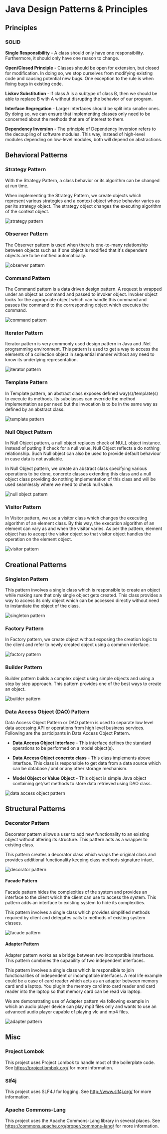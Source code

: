 # Java Design Patterns & Principles

## Principles

### SOLID
**Single Responsibility** - A class should only have one responsibility. Furthermore, it should only have one reason to change.

**Open/Closed Principle** - Classes should be open for extension, but closed for modification. In doing so, we stop ourselves from modifying existing code and causing potential new bugs. One exception to the rule is when fixing bugs in existing code.

**Liskov Substitution** - If class A is a subtype of class B, then we should be able to replace B with A without disrupting the behavior of our program.

**Interface Segregation** - Larger interfaces should be split into smaller ones. By doing so, we can ensure that implementing classes only need to be concerned about the methods that are of interest to them.

**Dependency Inversion** - The principle of Dependency Inversion refers to the decoupling of software modules. This way, instead of high-level modules depending on low-level modules, both will depend on abstractions.
## Behavioral Patterns

### Strategy Pattern

With the Strategy Pattern, a class behavior or its algorithm can be changed at run time.

When implementing the Strategy Pattern, we create objects which represent various strategies and a context object whose behavior varies as per its strategy object. The strategy object changes the executing algorithm of the context object.

![strategy pattern](https://www.tutorialspoint.com/design_pattern/images/strategy_pattern_uml_diagram.jpg)

### Observer Pattern

The Observer pattern is used when there is one-to-many relationship between objects such as if one object is modified that it's dependent objects are to be notified automatically.

![observer pattern](https://www.tutorialspoint.com/design_pattern/images/observer_pattern_uml_diagram.jpg)

### Command Pattern

The Command pattern is a data driven design pattern. A request is wrapped under an object as command and passed to invoker object. Invoker object looks for the appropriate object which can handle this command and passes the command to the corresponding object which executes the command.

![command pattern](https://www.tutorialspoint.com/design_pattern/images/command_pattern_uml_diagram.jpg)

### Iterator Pattern

Iterator pattern is very commonly used design pattern in Java and .Net programming environment. This pattern is used to get a way to access the elements of a collection object in sequential manner without any need to know its underlying representation.

![iterator pattern](https://www.tutorialspoint.com/design_pattern/images/iterator_pattern_uml_diagram.jpg)

### Template Pattern

In Template pattern, an abstract class exposes defined way(s)/template(s) to execute its methods. Its subclasses can override the method implementation as per need but the invocation is to be in the same way as defined by an abstract class.

![template pattern](https://www.tutorialspoint.com/design_pattern/images/template_pattern_uml_diagram.jpg)

### Null Object Pattern

In Null Object pattern, a null object replaces check of NULL object instance. Instead of putting if check for a null value, Null Object reflects a do nothing relationship. Such Null object can also be used to provide default behaviour in case data is not available.

In Null Object pattern, we create an abstract class specifying various operations to be done, concrete classes extending this class and a null object class providing do nothing implementation of this class and will be used seamlessly where we need to check null value.

![null object pattern](https://www.tutorialspoint.com/design_pattern/images/null_pattern_uml_diagram.jpg)

### Visitor Pattern

In Visitor pattern, we use a visitor class which changes the executing algorithm of an element class. By this way, the execution algorithm of an element can vary as and when the visitor varies. As per the pattern, element object has to accept the visitor object so that visitor object handles the operation on the element object.

![visitor pattern](https://www.tutorialspoint.com/design_pattern/images/visitor_pattern_uml_diagram.jpg) 

## Creational Patterns

### Singleton Pattern

This pattern involves a single class which is responsible to create an object while making sure that only single object gets created. This class provides a way to access its only object which can be accessed directly without need to instantiate the object of the class.

![singleton pattern](https://www.tutorialspoint.com/design_pattern/images/singleton_pattern_uml_diagram.jpg)

### Factory Pattern

In Factory pattern, we create object without exposing the creation logic to the client and refer to newly created object using a common interface.

![factory pattern](https://www.tutorialspoint.com/design_pattern/images/factory_pattern_uml_diagram.jpg)

### Builder Pattern

Builder pattern builds a complex object using simple objects and using a step by step approach. This pattern provides one of the best ways to create an object.

![builder pattern](https://www.tutorialspoint.com/design_pattern/images/builder_pattern_uml_diagram.jpg)

### Data Access Object (DAO) Pattern

Data Access Object Pattern or DAO pattern is used to separate low level data accessing API or operations from high level business services. Following are the participants in Data Access Object Pattern.

   - **Data Access Object Interface** - This interface defines the standard operations to be performed on a model object(s).

   - **Data Access Object concrete class** - This class implements above interface. This class is responsible to get data from a data source which can be database / xml or any other storage mechanism.

   - **Model Object or Value Object** - This object is simple Java object containing get/set methods to store data retrieved using DAO class.
   
![data access object pattern](https://www.tutorialspoint.com/design_pattern/images/dao_pattern_uml_diagram.jpg)

## Structural Patterns

### Decorator Pattern

Decorator pattern allows a user to add new functionality to an existing object without altering its structure. This pattern acts as a wrapper to existing class.

This pattern creates a decorator class which wraps the original class and provides additional functionality keeping class methods signature intact.

![decorator pattern](https://www.tutorialspoint.com/design_pattern/images/decorator_pattern_uml_diagram.jpg)

#### Facade Pattern

Facade pattern hides the complexities of the system and provides an interface to the client which the client can use to access the system. This pattern adds an interface to existing system to hide its complexities.

This pattern involves a single class which provides simplified methods required by client and delegates calls to methods of existing system classes.

![facade pattern](https://www.tutorialspoint.com/design_pattern/images/facade_pattern_uml_diagram.jpg)

#### Adapter Pattern

Adapter pattern works as a bridge between two incompatible interfaces. This pattern combines the capability of two independent interfaces.

This pattern involves a single class which is responsible to join functionalities of independent or incompatible interfaces. A real life example could be a case of card reader which acts as an adapter between memory card and a laptop. You plugin the memory card into card reader and card reader into the laptop so that memory card can be read via laptop.

We are demonstrating use of Adapter pattern via following example in which an audio player device can play mp3 files only and wants to use an advanced audio player capable of playing vlc and mp4 files. 

![adapter pattern](https://www.tutorialspoint.com/design_pattern/images/adapter_pattern_uml_diagram.jpg)

## Misc

### Project Lombok
This project uses Project Lombok to handle most of the boilerplate code. See https://projectlombok.org/ for more information.

### Slf4j
This project uses SLF4J for logging. See http://www.slf4j.org/ for more information.

### Apache Commons-Lang
This project uses the Apache Commons-Lang library in several places. See https://commons.apache.org/proper/commons-lang/ for more information.